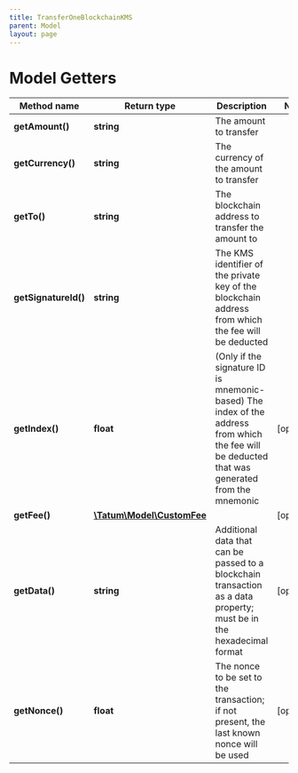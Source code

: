 ```yaml
---
title: TransferOneBlockchainKMS
parent: Model
layout: page
---
```


# Model Getters

Method name | Return type | Description | Notes
------------ | ------------- | ------------- | -------------
**getAmount()** | **string** | The amount to transfer |
**getCurrency()** | **string** | The currency of the amount to transfer |
**getTo()** | **string** | The blockchain address to transfer the amount to |
**getSignatureId()** | **string** | The KMS identifier of the private key of the blockchain address from which the fee will be deducted |
**getIndex()** | **float** | (Only if the signature ID is mnemonic-based) The index of the address from which the fee will be deducted that was generated from the mnemonic | [optional]
**getFee()** | [**\Tatum\Model\CustomFee**](../CustomFee) |  | [optional]
**getData()** | **string** | Additional data that can be passed to a blockchain transaction as a data property; must be in the hexadecimal format | [optional]
**getNonce()** | **float** | The nonce to be set to the transaction; if not present, the last known nonce will be used | [optional]

